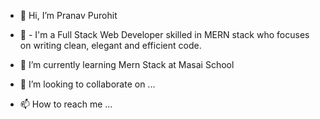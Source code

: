- 👋 Hi, I’m Pranav Purohit
- 👀 - I'm a Full Stack Web Developer skilled in MERN stack who focuses on writing clean, elegant and efficient code.

- 🌱 I’m currently learning Mern Stack at Masai School
- 💞️ I’m looking to collaborate on ...
- 📫 How to reach me ...

<!---
pranav1432/pranav1432 is a ✨ special ✨ repository because its `README.md` (this file) appears on your GitHub profile.
You can click the Preview link to take a look at your changes.
--->
